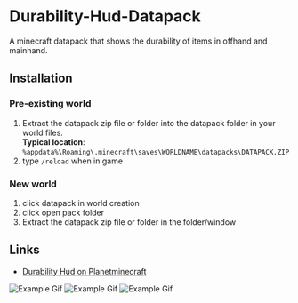 # Durability-Hud-Datapack
A minecraft datapack that shows the durability of items in offhand and mainhand.
## Installation
### Pre-existing world
1. Extract the datapack zip file or folder into the datapack folder in your world files.<br>
**Typical location**: `%appdata%\Roaming\.minecraft\saves\WORLDNAME\datapacks\DATAPACK.ZIP`
2. type `/reload` when in game
### New world
1. click datapack in world creation
2. click open pack folder
3. Extract the datapack zip file or folder in the folder/window
## Links
* [Durability Hud on Planetminecraft](https://planetminecraft.com/mod/durability-hud)

![Example Gif](https://media.giphy.com/media/iFmqKlMh30gHKcVxzI/giphy.gif)
![Example Gif](https://media.giphy.com/media/fUqiW1LhOkTJcNxdpj/giphy.gif)
![Example Gif](https://media.giphy.com/media/UqezqrR5BeMCnBIp67/giphy.gif)
